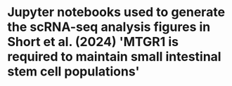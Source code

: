 # Jupyter notebooks used to generate the scRNA-seq analysis figures in Short et al. (2024) 'MTGR1 is required to maintain small intestinal stem cell populations'
